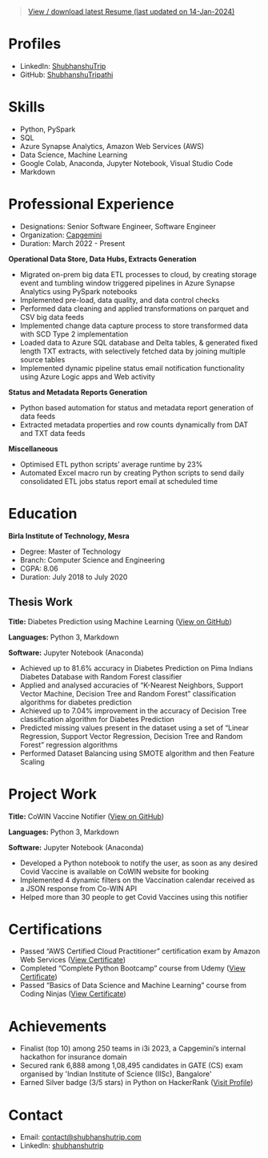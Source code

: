 >[View / download latest Resume (last updated on 14-Jan-2024)](/Documents/Shubhanshu%20Tripathi%20Resume.pdf)

# Profiles
- LinkedIn: [ShubhanshuTrip](https://www.linkedin.com/in/ShubhanshuTrip)
- GitHub: [ShubhanshuTripathi](https://github.com/ShubhanshuTripathi)

# Skills
- Python, PySpark
- SQL
- Azure Synapse Analytics, Amazon Web Services (AWS)
- Data Science, Machine Learning
- Google Colab, Anaconda, Jupyter Notebook, Visual Studio Code
- Markdown

# Professional Experience
- Designations: Senior Software Engineer, Software Engineer
- Organization: [Capgemini](https://www.capgemini.com)
- Duration: March 2022 - Present

**Operational Data Store, Data Hubs, Extracts Generation**
- Migrated on-prem big data ETL processes to cloud, by creating storage event and tumbling window triggered pipelines in Azure Synapse Analytics using PySpark notebooks
- Implemented pre-load, data quality, and data control checks
- Performed data cleaning and applied transformations on parquet and CSV big data feeds
- Implemented change data capture process to store transformed data with SCD Type 2 implementation
- Loaded data to Azure SQL database and Delta tables, & generated fixed length TXT extracts, with selectively fetched data by joining multiple source tables
- Implemented dynamic pipeline status email notification functionality using Azure Logic apps and Web activity

**Status and Metadata Reports Generation**
- Python based automation for status and metadata report generation of data feeds
- Extracted metadata properties and row counts dynamically from DAT and TXT data feeds

**Miscellaneous**
- Optimised ETL python scripts’ average runtime by 23%
- Automated Excel macro run by creating Python scripts to send daily consolidated ETL jobs status report email at scheduled time

# Education
**Birla Institute of Technology, Mesra**
- Degree: Master of Technology
- Branch: Computer Science and Engineering
- CGPA: 8.06
- Duration: July 2018 to July 2020

## Thesis Work

**Title:** Diabetes Prediction using Machine Learning ([View on GitHub](https://github.com/ShubhanshuTripathi/Diabetes-Prediction))

**Languages:** Python 3, Markdown

**Software:** Jupyter Notebook (Anaconda)
- Achieved up to 81.6% accuracy in Diabetes Prediction on Pima Indians Diabetes Database with Random Forest classifier
- Applied and analysed accuracies of “K-Nearest Neighbors, Support Vector Machine, Decision Tree and Random Forest” classification algorithms for diabetes prediction
- Achieved up to 7.04% improvement in the accuracy of Decision Tree classification algorithm for Diabetes Prediction
- Predicted missing values present in the dataset using a set of “Linear Regression, Support Vector Regression, Decision Tree and Random Forest” regression algorithms
- Performed Dataset Balancing using SMOTE algorithm and then Feature Scaling

# Project Work

**Title:** CoWIN Vaccine Notifier ([View on GitHub](https://github.com/ShubhanshuTripathi/CoWIN-Vaccine-Notifier))

**Languages:** Python 3, Markdown

**Software:** Jupyter Notebook (Anaconda)
- Developed a Python notebook to notify the user, as soon as any desired Covid Vaccine is available on CoWIN website for booking
- Implemented 4 dynamic filters on the Vaccination calendar received as a JSON response from Co-WIN API
- Helped more than 30 people to get Covid Vaccines using this notifier

# Certifications
- Passed “AWS Certified Cloud Practitioner” certification exam by Amazon Web Services ([View Certificate](/Documents/ST%20AWS-CCP%20Certificate.pdf))
- Completed “Complete Python Bootcamp” course from Udemy ([View Certificate](https://ude.my/UC-8406f3da-58cb-4c48-ae37-acde960790fd))
- Passed “Basics of Data Science and Machine Learning” course from Coding Ninjas ([View Certificate](https://students.codingninjas.com/verify/65b6af5ee928bb1c))

# Achievements
- Finalist (top 10) among 250 teams in i3i 2023, a Capgemini’s internal hackathon for insurance domain
- Secured rank 6,888 among 1,08,495 candidates in GATE (CS) exam organised by 'Indian Institute of Science (IISc), Bangalore'
- Earned Silver badge (3/5 stars) in Python on HackerRank ([Visit Profile](https://www.hackerrank.com/shubhanshu_trip))

# Contact
- Email: [contact@shubhanshutrip.com](mailto:contact@shubhanshutrip.com)
- LinkedIn: [shubhanshutrip](https://www.linkedin.com/in/shubhanshutrip)
